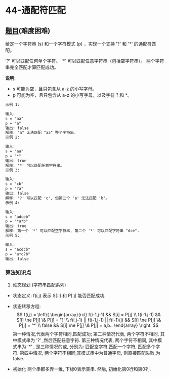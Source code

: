 # 44-通配符匹配

## [题目](https://leetcode-cn.com/problems/wildcard-matching/)(难度困难)

给定一个字符串 (s) 和一个字符模式 (p) ，实现一个支持 '?' 和 '*' 的通配符匹配。

'?' 可以匹配任何单个字符。
'*' 可以匹配任意字符串（包括空字符串）。
两个字符串完全匹配才算匹配成功。

**说明:**
- s 可能为空，且只包含从 a-z 的小写字母。
- p 可能为空，且只包含从 a-z 的小写字母，以及字符 ? 和 *。

~~~markdown
示例 1:

输入:
s = "aa"
p = "a"
输出: false
解释: "a" 无法匹配 "aa" 整个字符串。
示例 2:

输入:
s = "aa"
p = "*"
输出: true
解释: '*' 可以匹配任意字符串。
示例 3:

输入:
s = "cb"
p = "?a"
输出: false
解释: '?' 可以匹配 'c', 但第二个 'a' 无法匹配 'b'。
示例 4:

输入:
s = "adceb"
p = "*a*b"
输出: true
解释: 第一个 '*' 可以匹配空字符串, 第二个 '*' 可以匹配字符串 "dce".
示例 5:

输入:
s = "acdcb"
p = "a*c?b"
输出: false
~~~

### 算法知识点
1. 动态规划 (字符串匹配系列)

- 状态定义:
f(i,j) 表示 S[:i] 和 P[:j] 能否匹配成功.

- 状态转移方程:
$$
f(i,j) = \left\{
    \begin{array}{rcl}
    f(i-1,j-1) && S[i] = P[j] \\
    f(i-1.j-1) && S[i] \ne P[j] \& P[j] = '?' \\
    f(i,j-1) || f(i-1,j-1) || f(i-1)(j) && S[i] \ne P[j] \& P[j] = '*' \\
    false && S[i] \ne P[j] \& P[j] = a,b..
    \end{array}
\right.
$$
第一种情况,代表两个字符相同,匹配成功;
第二种情况代表, 两个字符不相同, 其中模式串为 '?' ,然后匹配任意字符.
第三种情况代表, 两个字符不相同, 其中模式串为 '*' , 是三种情况的或, 分别为: 匹配空字符,匹配一个字符, 匹配多个字符.
第四中情况, 两个字符不相同,其模式串中为普通字母, 则直接匹配失败,为false.

- 初始化
两个串都多弄一维, 下标0表示空串.
然后, 初始化第0行和第0列.

